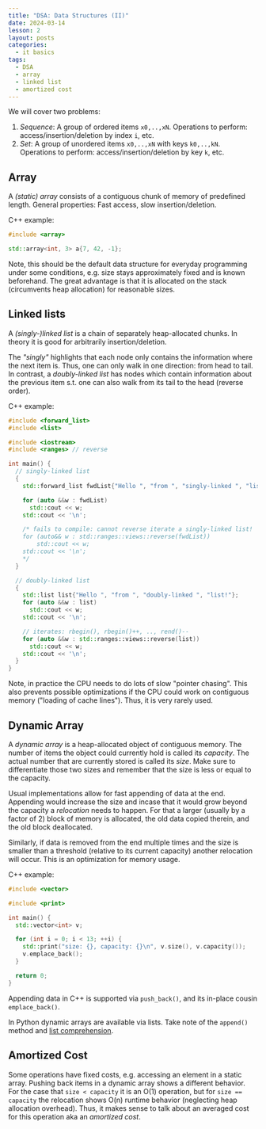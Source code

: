 ```yaml
---
title: "DSA: Data Structures (II)"
date: 2024-03-14
lesson: 2
layout: posts
categories:
  - it basics
tags:
  - DSA
  - array
  - linked list
  - amortized cost
---
```


We will cover two problems:
1. _Sequence_: A group of ordered items `x0,..,xN`.
    Operations to perform: access/insertion/deletion by index `i`, etc.
2. _Set_: A group of unordered items `x0,..,xN` with keys `k0,..,kN`.
    Operations to perform: access/insertion/deletion by key `k`, etc.

## Array

A _(static) array_ consists of a contiguous chunk of memory of predefined length.
General properties: Fast access, slow insertion/deletion.

C++ example:
```C++
#include <array>

std::array<int, 3> a{7, 42, -1};
```

Note, this should be the default data structure for everyday programming under some conditions, e.g. size stays approximately fixed and is known beforehand.
The great advantage is that it is allocated on the stack (circumvents heap allocation) for reasonable sizes.

## Linked lists

A _(singly-)linked list_ is a chain of separately heap-allocated chunks.
In theory it is good for arbitrarily insertion/deletion.

The _"singly"_ highlights that each node only contains the information where the next item is.
Thus, one can only walk in one direction: from head to tail.
In contrast, a _doubly-linked list_ has nodes which contain information about the previous item s.t. one can also walk from its tail to the head (reverse order).

C++ example:
```cpp
#include <forward_list>
#include <list>

#include <iostream>
#include <ranges> // reverse

int main() {
  // singly-linked list
  {
    std::forward_list fwdList{"Hello ", "from ", "singly-linked ", "list!"};

    for (auto &&w : fwdList)
      std::cout << w;
    std::cout << '\n';

    /* fails to compile: cannot reverse iterate a singly-linked list!
    for (auto&& w : std::ranges::views::reverse(fwdList))
        std::cout << w;
    std::cout << '\n';
    */
  }

  // doubly-linked list
  {
    std::list list{"Hello ", "from ", "doubly-linked ", "list!"};
    for (auto &&w : list)
      std::cout << w;
    std::cout << '\n';

    // iterates: rbegin(), rbegin()++, .., rend()--
    for (auto &&w : std::ranges::views::reverse(list))
      std::cout << w;
    std::cout << '\n';
  }
}
```

Note, in practice the CPU needs to do lots of slow "pointer chasing".
This also prevents possible optimizations if the CPU could work on contiguous memory ("loading of cache lines").
Thus, it is very rarely used.

## Dynamic Array

A _dynamic array_ is a heap-allocated object of contiguous memory.
The number of items the object could currently hold is called its _capacity_.
The actual number that are currently stored is called its _size_.
Make sure to differentiate those two sizes and remember that the size is less or equal to the capacity.

Usual implementations allow for fast appending of data at the end.
Appending would increase the size and incase that it would grow beyond the capacity a _relocation_ needs to happen.
For that a larger (usually by a factor of 2) block of memory is allocated, the old data copied therein, and the old block deallocated.

Similarly, if data is removed from the end multiple times and the size is smaller than a threshold (relative to its current capacity) another relocation will occur.
This is an optimization for memory usage.

C++ example:
```cpp
#include <vector>

#include <print>

int main() {
  std::vector<int> v;

  for (int i = 0; i < 13; ++i) {
    std::print("size: {}, capacity: {}\n", v.size(), v.capacity());
    v.emplace_back();
  }

  return 0;
}
```
Appending data in C++ is supported via `push_back()`, and its in-place cousin `emplace_back()`.

In Python dynamic arrays are available via lists.
Take note of the `append()` method and [list comprehension](https://docs.python.org/3/tutorial/datastructures.html#list-comprehensions).

## Amortized Cost

Some operations have fixed costs, e.g. accessing an element in a static array.
Pushing back items in a dynamic array shows a different behavior.
For the case that `size < capacity` it is an O(1) operation, but for `size == capacity` the relocation shows O(n) runtime behavior (neglecting heap allocation overhead).
Thus, it makes sense to talk about an averaged cost for this operation aka an _amortized cost_.



